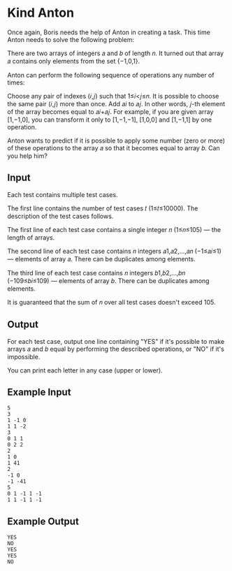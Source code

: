 # Kind Anton

Once again, Boris needs the help of Anton in creating a task. This time Anton needs to solve the following problem:

There are two arrays of integers 𝑎 and 𝑏 of length 𝑛. It turned out that array 𝑎 contains only elements from the set {−1,0,1}.

Anton can perform the following sequence of operations any number of times:

Choose any pair of indexes (𝑖,𝑗) such that 1≤𝑖<𝑗≤𝑛. It is possible to choose the same pair (𝑖,𝑗) more than once.
Add 𝑎𝑖 to 𝑎𝑗. In other words, 𝑗-th element of the array becomes equal to 𝑎𝑖+𝑎𝑗.
For example, if you are given array [1,−1,0], you can transform it only to [1,−1,−1], [1,0,0] and [1,−1,1] by one operation.

Anton wants to predict if it is possible to apply some number (zero or more) of these operations to the array 𝑎 so that it becomes equal to array 𝑏. Can you help him?

## Input

Each test contains multiple test cases.

The first line contains the number of test cases 𝑡 (1≤𝑡≤10000). The description of the test cases follows.

The first line of each test case contains a single integer 𝑛 (1≤𝑛≤105) — the length of arrays.

The second line of each test case contains 𝑛 integers 𝑎1,𝑎2,…,𝑎𝑛 (−1≤𝑎𝑖≤1) — elements of array 𝑎. There can be duplicates among elements.

The third line of each test case contains 𝑛 integers 𝑏1,𝑏2,…,𝑏𝑛 (−109≤𝑏𝑖≤109) — elements of array 𝑏. There can be duplicates among elements.

It is guaranteed that the sum of 𝑛 over all test cases doesn't exceed 105.

## Output

For each test case, output one line containing "YES" if it's possible to make arrays 𝑎 and 𝑏 equal by performing the described operations, or "NO" if it's impossible.

You can print each letter in any case (upper or lower).

## Example Input

```
5
3
1 -1 0
1 1 -2
3
0 1 1
0 2 2
2
1 0
1 41
2
-1 0
-1 -41
5
0 1 -1 1 -1
1 1 -1 1 -1
```

## Example Output

```
YES
NO
YES
YES
NO
```
